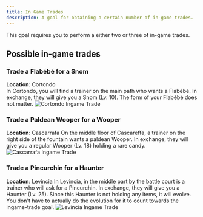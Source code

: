 ```yaml
---
title: In Game Trades
description: A goal for obtaining a certain number of in-game trades.
---
```


This goal requires you to perform a either two or three of in-game trades.


## Possible in-game trades

### Trade a Flabébé for a Snom

**Location**: Cortondo<br />
In Cortondo, you will find a trainer on the main path who wants a Flabébé.
In exchange, they will give you a Snom (Lv. 10). The form of your Flabébé does not matter.
![Cortondo Ingame Trade](/in-game-trades/cortondotrade.jpg)

### Trade a Paldean Wooper for a Wooper

**Location**: Cascarrafa
On the middle floor of Cascareffa, a trainer on the right side of the fountain wants a paldean Wooper.
In exchange, they will give you a regular Wooper (Lv. 18) holding a rare candy.
![Cascarrafa Ingame Trade](/in-game-trades/cascarrafatrade.jpg)

### Trade a Pincurchin for a Haunter

**Location**: Levincia
In Levincia, in the middle part by the battle court is a trainer who will ask for a Pincurchin.
In exchange, they will give you a Haunter (Lv. 25). Since this Haunter is not holding any items, it will evolve.
You don't have to actually do the evolution for it to count towards the ingame-trade goal.
![Levincia Ingame Trade](/in-game-trades/levinciatrade.jpg)